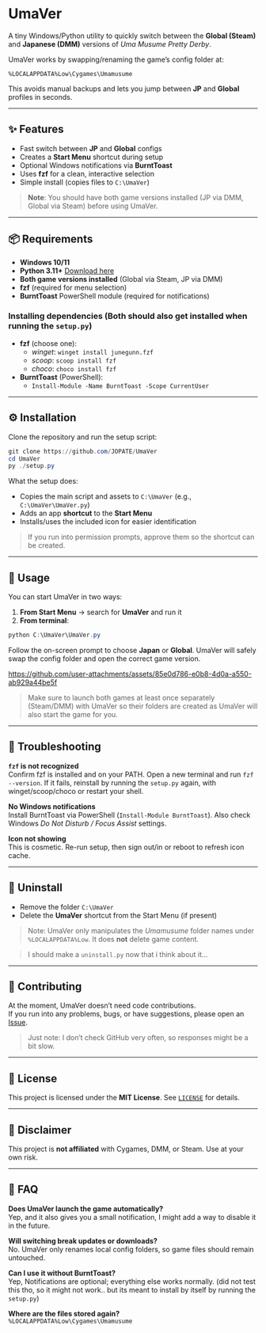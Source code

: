 # UmaVer

A tiny Windows/Python utility to quickly switch between the **Global (Steam)** and **Japanese (DMM)** versions of *Uma Musume Pretty Derby*.

UmaVer works by swapping/renaming the game’s config folder at:

```
%LOCALAPPDATA%Low\Cygames\Umamusume
```

This avoids manual backups and lets you jump between **JP** and **Global** profiles in seconds.

---

## ✨ Features
- Fast switch between **JP** and **Global** configs
- Creates a **Start Menu** shortcut during setup
- Optional Windows notifications via **BurntToast**
- Uses **fzf** for a clean, interactive selection
- Simple install (copies files to `C:\UmaVer`)

> **Note**: You should have both game versions installed (JP via DMM, Global via Steam) before using UmaVer.

---

## 📦 Requirements
- **Windows 10/11**
- **Python 3.11+** [Download here](https://www.python.org/downloads/)
- **Both game versions installed** (Global via Steam, JP via DMM)
- **fzf** (required for menu selection)
- **BurntToast** PowerShell module (required for notifications)

### Installing dependencies (Both should also get installed when running the `setup.py`)
- **fzf** (choose one):
  - *winget*: `winget install junegunn.fzf`
  - *scoop*: `scoop install fzf`
  - *choco*: `choco install fzf`
- **BurntToast** (PowerShell):
  - `Install-Module -Name BurntToast -Scope CurrentUser`

---

## ⚙️ Installation
Clone the repository and run the setup script:

```powershell
git clone https://github.com/JOPATE/UmaVer
cd UmaVer
py ./setup.py
```

What the setup does:
- Copies the main script and assets to `C:\UmaVer` (e.g., `C:\UmaVer\UmaVer.py`)
- Adds an app **shortcut** to the **Start Menu**
- Installs/uses the included icon for easier identification

> If you run into permission prompts, approve them so the shortcut can be created.

---

## 🚀 Usage
You can start UmaVer in two ways:

1) **From Start Menu** → search for **UmaVer** and run it
2) **From terminal**:

```powershell
python C:\UmaVer\UmaVer.py
```

Follow the on-screen prompt to choose **Japan** or **Global**. UmaVer will safely swap the config folder and open the correct game version.

https://github.com/user-attachments/assets/85e0d786-e0b8-4d0a-a550-ab929a44be5f

> Make sure to launch both games at least once separately (Steam/DMM) with UmaVer so their folders are created as UmaVer will also start the game for you.

---

## 🔧 Troubleshooting
**`fzf` is not recognized**  
Confirm fzf is installed and on your PATH. Open a new terminal and run `fzf --version`. If it fails, reinstall by running the `setup.py` again, with winget/scoop/choco or restart your shell.

**No Windows notifications**  
Install BurntToast via PowerShell (`Install-Module BurntToast`). Also check Windows *Do Not Disturb / Focus Assist* settings.

**Icon not showing**  
This is cosmetic. Re-run setup, then sign out/in or reboot to refresh icon cache.

---

## 🧹 Uninstall
- Remove the folder `C:\UmaVer`
- Delete the **UmaVer** shortcut from the Start Menu (if present)


> Note: UmaVer only manipulates the *Umamusume* folder names under `%LOCALAPPDATA%Low`. It does **not** delete game content.

> I should make a `uninstall.py` now that i think about it...

---

## 🤝 Contributing
At the moment, UmaVer doesn’t need code contributions.  
If you run into any problems, bugs, or have suggestions, please open an [Issue](https://github.com/JOPATE/UmaVer/issues).

> Just note: I don’t check GitHub very often, so responses might be a bit slow.

---

## 📄 License
This project is licensed under the **MIT License**. See [`LICENSE`](LICENSE) for details.

---

## 🙏 Disclaimer
This project is **not affiliated** with Cygames, DMM, or Steam. Use at your own risk.

---

## 📌 FAQ
**Does UmaVer launch the game automatically?**  
Yep, and it also gives you a small notification, I might add a way to disable it in the future.

**Will switching break updates or downloads?**  
No. UmaVer only renames local config folders, so game files should remain untouched. 

**Can I use it without BurntToast?**  
Yep, Notifications are optional; everything else works normally. (did not test this tho, so it might not work.. but its meant to install by itself by running the `setup.py`)

**Where are the files stored again?**  
`%LOCALAPPDATA%Low\Cygames\Umamusume`
